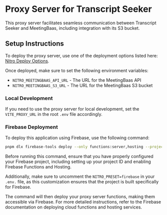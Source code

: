 # Proxy Server for Transcript Seeker

This proxy server facilitates seamless communication between Transcript Seeker and MeetingBaas, including integration with its S3 bucket.

## Setup Instructions

To deploy the proxy server, use one of the deployment options listed here: [Nitro Deploy Options](https://nitro.unjs.io/deploy).

Once deployed, make sure to set the following environment variables:

- `NITRO_MEETINGBAAS_API_URL` - The URL for the MeetingBaas API
- `NITRO_MEETINGBAAS_S3_URL` - The URL for the MeetingBaas S3 bucket

### Local Development

If you need to use the proxy server for local development, set the `VITE_PROXY_URL` in the root `.env` file accordingly.

### Firebase Deployment

To deploy this application using Firebase, use the following command:
```sh
pnpm dlx firebase-tools deploy --only functions:server,hosting --project <project-id>
```

Before running this command, ensure that you have properly configured your Firebase project, including setting up your project ID and enabling Firebase Functions and Hosting. 

Additionally, make sure to uncomment the `NITRO_PRESET=firebase` in your `.env.` file, as this customization ensures that the project is built specifically for Firebase. 

The command will then deploy your proxy server functions, making them accessible via Firebase. For more detailed instructions, refer to the Firebase documentation on deploying cloud functions and hosting services.